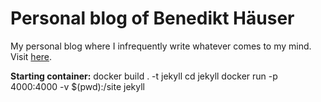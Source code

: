 # Personal blog of Benedikt Häuser

My personal blog where I infrequently write whatever comes to my mind.
Visit [here](https://www.bene.haus).

**Starting container:**
docker build . -t jekyll
cd jekyll
docker run -p 4000:4000 -v $(pwd):/site  jekyll